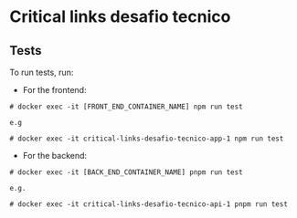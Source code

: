 # Critical links desafio tecnico

## Tests

To run tests, run:

- For the frontend:

```
# docker exec -it [FRONT_END_CONTAINER_NAME] npm run test

e.g

# docker exec -it critical-links-desafio-tecnico-app-1 npm run test
```

- For the backend:

```
# docker exec -it [BACK_END_CONTAINER_NAME] pnpm run test

e.g.

# docker exec -it critical-links-desafio-tecnico-api-1 pnpm run test
```
